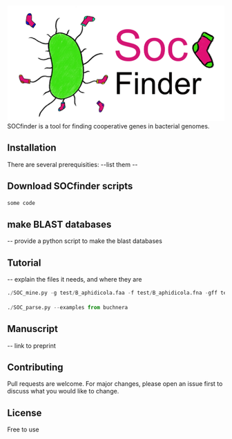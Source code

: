 
![SOCfinder](Soc_finder_v4.png)
SOCfinder is a tool for finding cooperative genes in bacterial genomes.

## Installation

There are several prerequisities:
--list them --

## Download SOCfinder scripts
```bash
some code
```

## make BLAST databases
-- provide a python script to make the blast databases

## Tutorial

-- explain the files it needs, and where they are

```python
./SOC_mine.py -g test/B_aphidicola.faa -f test/B_aphidicola.fna -gff test/B_aphidicola.gff3 -O test_kofam.txt -n

./SOC_parse.py --examples from buchnera
```

## Manuscript

-- link to preprint

## Contributing

Pull requests are welcome. For major changes, please open an issue first
to discuss what you would like to change.

## License

Free to use
